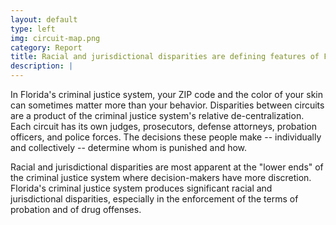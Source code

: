 ```yaml
---
layout: default
type: left
img: circuit-map.png
category: Report
title: Racial and jurisdictional disparities are defining features of Florida's criminal justice system.
description: |
---
```

In Florida's criminal justice system, your ZIP code and
the color of your skin can sometimes matter more than your behavior.
Disparities between circuits are a product of the criminal justice
system's relative de-centralization. Each circuit has its own
judges, prosecutors, defense attorneys, probation officers,
and police forces. The decisions these people make -- individually
and collectively -- determine whom is punished and how.

Racial and jurisdictional disparities are most apparent at the
"lower ends" of the criminal justice system where decision-makers
have more discretion. Florida's criminal justice system
produces significant racial and jurisdictional disparities, especially
in the enforcement of the terms of probation and of drug offenses.
